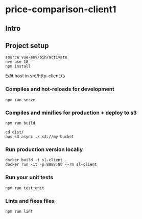 # price-comparison-client1

## Intro


## Project setup
```
source vue-env/bin/activate
nvm use 18
npm install
```

Edit host in src/http-client.ts

### Compiles and hot-reloads for development
```
npm run serve
```

### Compiles and minifies for production + deploy to s3
```
npm run build

cd dist/
aws s3 async ./ s3://my-bucket
```

### Run production version locally
```
docker build -t sl-client .
docker run -it -p 8888:80 --rm sl-client
```

### Run your unit tests
```
npm run test:unit
```

### Lints and fixes files
```
npm run lint
```
